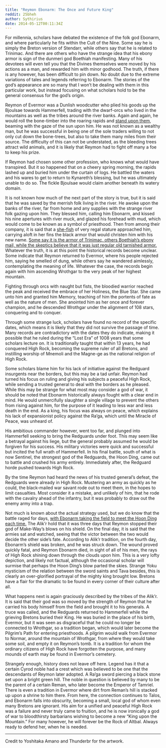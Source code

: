 ```yaml
---
title: "Reymon Ebonarm: The Once and Future King"
reddit: 25bheh
author: Sythirius
date: 2014-05-12T00:11:34Z
---
```


   For millennia, scholars have debated the existence of the folk god Ebonarm, and where particularly he fits within the Cult of the Nine. Some say he is simply the Breton version of Stendarr, while others say that he is related to Trinimac. And there are others who have the strange idea that his ebony armor is sign of the dunmeri god Boethiah manifesting. Many of his devotees will even tell you that the Divines themselves were moved by his actions as a man, and rewarded him with minor godhood. The truth, if there is any however, has been difficult to pin down. No doubt due to the extreme variations of tales and legends referring to Ebonarm. The stories of the god’s appearance are so many that I won’t be dealing with them in this particular work, but instead focusing on what scholars hold to be the general consensus for the god’s origin.

   Reymon of Evermor was a Dunlish woodcutter who plied his goods up the Bjoulsae towards Hammerfell, trading with the dwarf-orcs who lived in the mountains as well as the tribes around the river banks. Again and again, he would roll the bone-timber into the roaring rapids and [stand upon them](http://www.krisweb.com/krisbigriver/krisdb/html/krisweb/history/hpbig30.jpg), beaming with the gaze of the sun upon him. He was not known as a wealthy man, but he was successful in being one of the sole traders willing to not only cut down the bone-trees, but also to take them many miles from their source. The difficulty of this can not be understated, as the bleeding trees attract wild animals, and it is likely that Reymon had to fight off many a foe to keep his prize.

   If Reymon had chosen some other profession, who knows what would have transpired. But it so happened that on a cheery spring morning, the rapids lashed up and buried him under the curtain of logs. He battled the waters and his wares to get to return to Kynareth’s blessing, but he was ultimately unable to do so. The fickle Bjoulsae would claim another beneath its watery domain.

   It is not known how much of the next part of the story is true, but it is said that he was saved by the merrish folk living in the river. He awoke upon the banks of the river, far from home and any supplies with the strange river folk gazing upon him. They blessed him, calling him Ebonarm, and kissed his nine apertures with river muck, and glazed his forehead with mud, which would come to be known as a symbol of priesthood. Then from among their company, it is said that a [she-fish](http://fc06.deviantart.net/fs70/f/2013/112/5/1/fish_woman_smudge_by_thunderbr-d62oxka.png) of very regal stature approached him, carrying aloft in her fins the black armor that would christen him with his new name. [Some say it is the armor of Trinimac, others Boethiah’s ebony mail, while the skeptics believe that it was just regular old tarnished armor.](http://img2.wikia.nocookie.net/__cb20120706130530/finalfantasy/images/5/5e/4a-cecil_harvey_v2.jpg) Whatever the truth, it is at this point the historical records become unclear. Some indicate that Reymon returned to Evermor, where his people rejected him, saying he smelled of dung, while others say he wandered aimlessly, contemplating the meaning of life. Whatever the case, the records begin again with him ascending Wrothgar to the very peak of her highest mountain.

  Fighting through orcs with naught but fists, the bloodied warrior reached the peak and received the embrace of her Holiness, the Blue Star. She came unto him and granted him Memory, teaching of him the portents of fate as well as the nature of men. She anointed him as her once and forever champion, and he descended Wrothgar under the alignment of 108 stars, conquering and to conquer.

  Through some strange luck, scholars have found no record of the specific dates, which means it is likely that they did not survive the passage of time. Many records are contradictory with the dates they do indicate, making it possible that he ruled during the “Lost Era” of 1008 years that some scholars lecture on. It is traditionally taught that within 13 years, he had conquered High Rock, becoming the supreme ruler of all Bretons, and instilling worship of Mnemoli and the Magne-ge as the national religion of High Rock. 

  Some scholars blame him for his lack of initiative against the Redguard insurgents near the borders, but this may be a tad unfair. Reymon had turned his focus on ruling and giving his subjects a peaceful High Rock, while sending a trusted general to deal with the borders as he pleased. While this may be strange for what most may consider a god of war, it should be noted that Ebonarm historically always fought with a clear end in mind. He would unmercifully slaughter a single village to prevent the others from rising against him, for the purpose of it leading to less war and less death in the end. As a king, his focus was always on peace, which explains his lack of expansionist policy against the Ra’ga, which until the Miracle of Peace, was unheard of.

   His ambitious commander however, went too far, and plunged into Hammerfell seeking to bring the Redguards under foot. This may seem like a betrayal against his liege, but the general probably assumed he would be forgiven for his success. His military victories were quick and successful but incited the full wrath of Hammerfell. In his final battle, south of what is now Sentinel, the strongest god of the Redguards, the Hoon Ding, came out to battle and crushed his army entirely. Immediately after, the Redguard horde pushed towards High Rock. 

   By the time Reymon had heard the news of his trusted general’s defeat, the Redguards were already in High Rock. Mustering an army as quickly as he could, the black-mailed war savant rode out to meet them, in the hopes to limit casualties. Most consider it a mistake, and unlikely of him, that he rode with the cavalry ahead of the infantry, but it was probably to draw out the enemy army into a trap.

   Not much is known about the actual strategy used, but we do know that the battle raged for days, [with Ebonarm taking the field to meet the Hoon Ding each time.](https://www.youtube.com/watch?v=Ak3Nd7h3ox0&amp;list=FLxA7-J2h26Z1Uuy1eGZ8ylQ&amp;index=18) The Alik’r hold that it was three days that Reymon stopped their god of Make-Way’s blows on his shield. On the final day, it is said that the armies sat and watched, seeing that the victor between the two would decide the other side’s fate. According to Alik’r tradition, on the fourth day, Ebonarm’s shield was broken, and he was struck down. The wound proved quickly fatal, and Reymon Ebonarm died, in sight of all of his men, the rays of High Rock shining down through the clouds upon him. This is a very lofty depiction, and likely not factual, although the occasional scholar will surmise that perhaps the Hoon Ding’s blow parted the skies. Strange Yoku mysticism of the relation between the sword saints and Tava besides, this is clearly an over-glorified portrayal of the mighty king brought low. Bretons have a flair for the dramatic to be found in every corner of their culture after all.

  What happens next is again graciously described by the tribes of the Alik’r. It is said that their god was so moved by the strength of Reymon that he carried his body himself from the field and brought it to his generals. A truce was called, and the Redguards returned to Hammerfell while the grieving Bretons buried their King. He was buried in the place of his birth, Evermor, but it was seen as disgraceful that he could no longer be connected to Wrothgar, so a tradition began, which would later become the Pilgrim’s Path for entering priesthoods. A pilgrim would walk from Evermor to Normar, around the mountain of Wrothgar, from where they would take some soil, and empty it on Reymon’s tomb. It is a tradition for whom the ordinary citizens of High Rock have forgotten the purpose, and many mounds of earth may be found in Evermor’s cemetery.

   Strangely enough, history does not leave off here. Legend has it that a certain Cyrod noble had a crest which was believed to be one that the descendants of Reymon later adopted. A Ra’ga sword piercing a black stone set upon a bright green hill. The noble in question is believed by many to be the parent of a certain Reman, who later become the Emperor of Tamriel. There is even a tradition in Evermor where dirt from Reman’s hill is stacked up upon a shrine to him there. From here, the connection continues to Talos, and Ebonarm falls into obscurity, becoming a small, local god of whom even many Bretons are ignorant. His aim for a unified and peaceful High Rock was a failure and never truly came to fruition, and he is now ironically a god of war to bloodthirsty barbarians wishing to become a new “King upon the Mountain.” For many however, he will forever be the Rock of Altbal.  Always ready to defend her, when he is needed.

---
Credit to Yoshitaka Amano and Thunderbr for the artwork.
